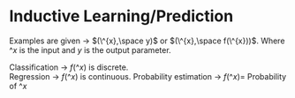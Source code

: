 # Inductive Learning/Prediction   

Examples are given $\rightarrow$ $(\^{x},\space y)$ or $(\^{x},\space f(\^{x}))$. Where $\^{x}$ is the input and $y$ is the output parameter.  

Classification $\rightarrow$ $f(\^{x})$ is discrete.  
Regression $\rightarrow$ $f(\^{x})$ is continuous.
Probability estimation $\rightarrow$ $f(\^{x}) =$ Probability of $\^{x}$
